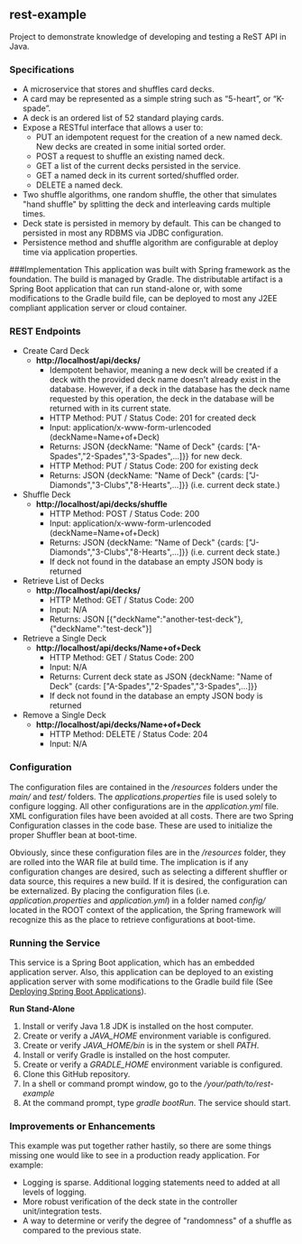 ## rest-example  #
Project to demonstrate knowledge of developing and testing a ReST API in Java.

### Specifications
- A microservice that stores and shuffles card decks.
- A card may be represented as a simple string such as “5-heart”, or “K-spade”.
- A deck is an ordered list of 52 standard playing cards.
- Expose a RESTful interface that allows a user to:
	- PUT an idempotent request for the creation of a new named deck.  New decks are created in some initial sorted order.
	- POST a request to shuffle an existing named deck.
	- GET a list of the current decks persisted in the service.
	- GET a named deck in its current sorted/shuffled order.
	- DELETE a named deck.
- Two shuffle algorithms, one random shuffle, the other that simulates "hand shuffle" by splitting the deck and interleaving cards multiple times.
- Deck state is persisted in memory by default. This can be changed to persisted in most any RDBMS via JDBC configuration.
- Persistence method and shuffle algorithm are configurable at deploy time via application properties.  

###Implementation
This application was built with Spring framework as the foundation. The build is managed by Gradle. The distributable artifact is a Spring Boot application that can run stand-alone or, with some modifications to the Gradle build file, can be deployed to most any J2EE compliant application server or cloud container.

### REST Endpoints

- Create Card Deck 
	- **http://localhost/api/decks/**
		- Idempotent behavior, meaning a new deck will be created if a deck with the provided deck name doesn't already exist in the database. However, if a deck in the database has the deck name requested by this operation, the deck in the database will be returned with in its current state.
		- HTTP Method: PUT / Status Code: 201 for created deck
		- Input: application/x-www-form-urlencoded (deckName=Name+of+Deck)
		- Returns: JSON {deckName: "Name of Deck" {cards: ["A-Spades","2-Spades","3-Spades",...]}} for new deck.
		- HTTP Method: PUT / Status Code: 200 for existing deck
		- Returns: JSON {deckName: "Name of Deck" {cards: ["J-Diamonds","3-Clubs","8-Hearts",...]}} (i.e. current deck state.)
- Shuffle Deck
	- **http://localhost/api/decks/shuffle**  
		- HTTP Method: POST / Status Code: 200
		- Input: application/x-www-form-urlencoded (deckName=Name+of+Deck)
		- Returns: JSON {deckName: "Name of Deck" {cards: ["J-Diamonds","3-Clubs","8-Hearts",...]}} (i.e. current deck state.)
		- If deck not found in the database an empty JSON body is returned 
- Retrieve List of Decks
	- **http://localhost/api/decks/**		
		- HTTP Method: GET / Status Code: 200
		- Input: N/A
		- Returns: JSON [{"deckName":"another-test-deck"},{"deckName":"test-deck"}]
- Retrieve a Single Deck
	- **http://localhost/api/decks/Name+of+Deck**		
		- HTTP Method: GET / Status Code: 200
		- Input: N/A
		- Returns: Current deck state as JSON {deckName: "Name of Deck" {cards: ["A-Spades","2-Spades","3-Spades",...]}}
		- If deck not found in the database an empty JSON body is returned 
- Remove a Single Deck
	- **http://localhost/api/decks/Name+of+Deck**		
		- HTTP Method: DELETE / Status Code: 204
		- Input: N/A

### Configuration
The configuration files are contained in the */resources* folders under the *main/* and *test/* folders. The *applications.properties* file is used solely to  configure logging. All other configurations are in the *application.yml* file. XML configuration files have been avoided at all costs. There are two Spring Configuration classes in the code base. These are used to initialize the proper Shuffler bean at boot-time.

Obviously, since these configuration files are in the */resources* folder, they are rolled into the WAR file at build time. The implication is if any configuration changes are desired, such as selecting a different shuffler or data source, this requires a new build. If it is desired, the configuration can be externalized. By placing the configuration files (i.e. *application.properties* and *application.yml*) in a folder named *config/* located in the ROOT context of the application, the Spring framework will recognize this as the place to retrieve configurations at boot-time.

### Running the Service
This service is a Spring Boot application, which has an embedded application server. Also, this application can be deployed to an existing application server with some modifications to the Gradle build file (See [Deploying Spring Boot Applications](https://spring.io/blog/2014/03/07/deploying-spring-boot-applications)).

**Run Stand-Alone**

1. Install or verify  Java 1.8 JDK is installed on the host computer.
2. Create or verify a *JAVA_HOME* environment variable is configured.
3. Create or verify *JAVA_HOME/bin* is in the system or shell *PATH*.
4. Install or verify Gradle is installed on the host computer.
5. Create or verify a *GRADLE_HOME* environment variable is configured.
6. Clone this GitHub repository.
7. In a shell or command prompt window, go to the */your/path/to/rest-example*
8. At the command prompt, type *gradle bootRun*. The service should start.

### Improvements or Enhancements
This example was put together rather hastily, so there are some things missing one would like to see in a production ready application. For example:

- Logging is sparse. Additional logging statements need to added at all levels of logging.
- More robust verification of the deck state in the controller unit/integration tests.
- A way to determine or verify the degree of "randomness" of a shuffle as compared to the previous state.